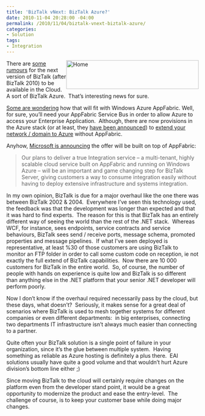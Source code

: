 ```yaml
---
title: 'BizTalk vNext: BizTalk Azure?'
date: 2010-11-04 20:28:00 -04:00
permalink: /2010/11/04/biztalk-vnext-biztalk-azure/
categories:
- Solution
tags:
- Integration
---
```

<p><img style="display:inline;margin-left:0;margin-right:0;" alt="Home" align="right" src="http://i.microsoft.com/global/biztalk/en/us/PublishingImages/logo-header-biztalk-dg.gif" width="347" height="75" /></p>  <p>There are <a href="http://www.zdnet.com/blog/microsoft/microsoft-outlines-plans-for-integration-as-a-service-on-azure/7879">some rumours</a> for the next version of BizTalk (after BizTalk 2010) to be available in the Cloud.&#160; A sort of BizTalk Azure.&#160; That’s interesting news for sure.</p>  <p><a href="http://www.bizbert.com/bizbert/2010/10/29/BizTalk+Moving+To+The+Cloud+And+To+Windows+Server+AppFabric.aspx">Some are wondering</a> how that will fit with Windows Azure AppFabric. Well, for sure, you’ll need your AppFabric Service Bus in order to allow Azure to access your Enterprise Application.&#160; Although, there are now provisions in the Azure stack (or at least, they <a href="http://vincentlauzon.wordpress.com/2010/10/28/pdc-2010-keynotes/">have been announced</a>) to <a href="http://www.microsoft.com/windowsazure/virtualnetwork/default.aspx">extend your network / domain to Azure</a> without AppFabric.</p>  <p>Anyhow, <a href="http://blogs.msdn.com/b/biztalk_server_team_blog/archive/2010/10/28/changing-the-game-biztalk-server-2010-and-the-road-ahead.aspx">Microsoft is announcing</a> the offer will be built on top of AppFabric:</p>  <blockquote>   <p>Our plans to deliver a true Integration service – a multi-tenant, highly scalable cloud service built on AppFabric and running on Windows Azure – will be an important and game changing step for BizTalk Server, giving customers a way to consume integration easily without having to deploy extensive infrastructure and systems integration. </p> </blockquote>  <p>In my own opinion, BizTalk is due for a major overhaul like the one there was between BizTalk 2002 &amp; 2004.&#160; Everywhere I’ve seen this technology used, the feedback was that the development was longer than expected and that it was hard to find experts.&#160; The reason for this is that BizTalk has an entirely different way of seeing the world than the rest of the .NET stack.&#160; Whereas WCF, for instance, sees endpoints, service contracts and service behaviours, BizTalk sees send / receive ports, message schema, promoted properties and message pipelines.&#160; If what I’ve seen deployed is representative, at least %30 of those customers are using BizTalk to monitor an FTP folder in order to call some custom code on reception, ie not exactly the full extend of BizTalk capabilities.&#160; Now there are 10 000 customers for BizTalk in the entire world.&#160; So, of course, the number of people with hands on experience is quite low and BizTalk is so different than anything else in the .NET platform that your senior .NET developer will perform poorly.</p>  <p>Now I don’t know if the overhaul required necessarily pass by the cloud, but these days, what doesn’t?&#160; Seriously, it makes sense for a great deal of scenarios where BizTalk is used to mesh together systems for different companies or even different departments:&#160; in big enterprises, connecting two departments IT infrastructure isn’t always much easier than connecting to a partner.</p>  <p>Quite often your BizTalk solution is a single point of failure in your organization, since it’s the glue between multiple system.&#160; Having something as reliable as Azure hosting is definitely a plus there.&#160; EAI solutions usually have quite a good volume and that wouldn’t hurt Azure division’s bottom line either ;)</p> Since moving BizTalk to the cloud will certainly require changes on the platform even from the developer stand point, it would be a great opportunity to modernize the product and ease the entry-level.&#160; The challenge of course, is to keep your customer base while doing major changes.  